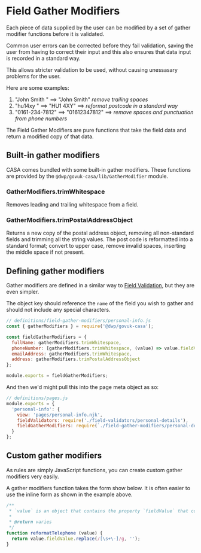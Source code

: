 # Field Gather Modifiers

Each piece of data supplied by the user can be modified by a set of gather modifier functions before it is validated.

Common user errors can be corrected before they fail validation, saving the user from having to correct their
input and this also ensures that data input is recorded in a standard way.

This allows stricter validation to be used, without causing unessasary problems for the user.

Here are some examples:

1. "John Smith  "   ==> "John Smith" *remove trailing spaces*
2. "hu14xy  " ==> "HU1 4XY" ==> *reformat postcode in a standard way*
3. "0161-234-7812" ==> "01612347812" ==> *remove spaces and punctuation from phone numbers*

The Field Gather Modifiers are pure functions that take the field data and return a modified copy of that data.

## Built-in gather modifiers
CASA comes bundled with some built-in gather modifiers.
These functions are provided by the `@dwp/govuk-casa/lib/GatherModifier` module.

### GatherModifiers.trimWhitespace
Removes leading and trailing whitespace from a field.

### GatherModifiers.trimPostalAddressObject
Returns a new copy of the postal address object, removing all non-standard fields and trimming all the string values.
The post code is reformatted into a standard format; convert to upper case, remove invalid spaces, inserting the middle space if not present.

## Defining gather modifiers

Gather modifiers are defined in a similar way to [Field Validation](field-validation.md), but they are even simpler.

The object key should reference the `name` of the field you wish to gather and should not include any special characters.

```javascript
// definitions/field-gather-modifiers/personal-info.js
const { gatherModifiers } = require('@dwp/govuk-casa');

const fieldGatherModifiers = {
  fullName: gatherModifiers.trimWhitespace,
  phoneNumber: [gatherModifiers.trimWhitespace, (value) => value.fieldValue.replace(/[\s+\-]/g, '')],
  emailAddress: gatherModifiers.trimWhitespace,
  address: gatherModifiers.trimPostalAddressObject
};

module.exports = fieldGatherModifiers;
```

And then we'd might pull this into the page meta object as so:

```javascript
// definitions/pages.js
module.exports = {
  'personal-info': {
    view: 'pages/personal-info.njk',
    fieldValidators: require('./field-validators/personal-details'),
    fieldGatherModifiers: require(`./field-gather-modifiers/personal-details`)
  }
};
```

## Custom gather modifiers

As rules are simply JavaScript functions, you can create custom gather modifiers very easily.

A gather modifiers function takes the form show below. It is often easier to use the inline form as shown in the example above.

```javascript
/**
 * `value` is an object that contains the property `fieldValue` that contains the data entered by the user
 *
 * @return varies
 */
function reformatTelephone (value) {
  return value.fieldValue.replace(/[\s+\-]/g, '');
}
```
